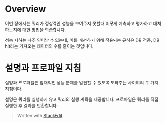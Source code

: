 # Overview

이번 장에서는 쿼리가 정상적인 성능을 보여주지 못할때 어떻게 예측하고 평가하고 대처하는지에 대한 방법을 학습합니다. 

성능 저하는 자주 일어날 수 있는데, 이를 개선하기 위해 적용되는 규칙은 DB 적중, DB hit라는 가져오는 데이터의 수를 줄이는 것입니다. 

# 설명과 프로파일 지침

설명과 프로파일은 잠재적인 성능 문제를 발견할 수 있도록 도와주는 사이퍼의 두 가지 지침이다. 

설명은 쿼리를 실행하지 않고 쿼리의 실행 계획을 제공합니다. 프로파일은 쿼리를 직접 실행한 후 결과를 반환합니다. 



> Written with [StackEdit](https://stackedit.io/).
<!--stackedit_data:
eyJoaXN0b3J5IjpbMjAyNTI2NDIwOCwtMTc5MTg0MjE3Nyw0Mz
EyNDQ1NjZdfQ==
-->